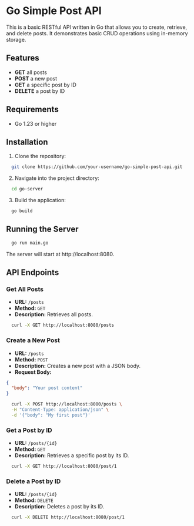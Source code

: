 # Go Simple Post API

This is a basic RESTful API written in Go that allows you to create, retrieve, and delete posts. It demonstrates basic CRUD operations using in-memory storage.

## Features

- **GET** all posts
- **POST** a new post
- **GET** a specific post by ID
- **DELETE** a post by ID

## Requirements

- Go 1.23 or higher

## Installation

1. Clone the repository:

```bash
  git clone https://github.com/your-username/go-simple-post-api.git
```

2. Navigate into the project directory:

```bash
  cd go-server
```

3. Build the application:

```bash
  go build
```

## Running the Server

```bash
  go run main.go
```
The server will start at http://localhost:8080.

## API Endpoints

### Get All Posts

* **URL:** `/posts`
* **Method:** `GET`
* **Description:** Retrieves all posts.

```bash
  curl -X GET http://localhost:8080/posts
```

### Create a New Post

* **URL:** `/posts`
* **Method:** `POST`
* **Description:** Creates a new post with a JSON body.
* **Request Body:**

```json
{
  "body": "Your post content"
}
```

```bash
  curl -X POST http://localhost:8080/posts \
  -H "Content-Type: application/json" \
  -d '{"body": "My first post"}'
```

### Get a Post by ID

* **URL:** `/posts/{id}`
* **Method:** `GET`
* **Description:** Retrieves a specific post by its ID.

```bash
  curl -X GET http://localhost:8080/post/1
```

### Delete a Post by ID

* **URL:** `/posts/{id}`
* **Method:** `DELETE`
* **Description:** Deletes a post by its ID.

```bash
  curl -X DELETE http://localhost:8080/post/1
```
